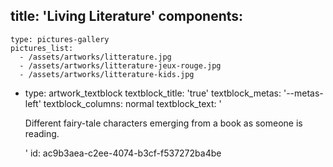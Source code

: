 title: 'Living Literature'
components:
  -
    type: pictures-gallery
    pictures_list:
      - /assets/artworks/litterature.jpg
      - /assets/artworks/litterature-jeux-rouge.jpg
      - /assets/artworks/litterature-kids.jpg
  -
    type: artwork_textblock
    textblock_title: 'true'
    textblock_metas: '--metas-left'
    textblock_columns: normal
    textblock_text: '<p>Different fairy-tale characters emerging from a book as&nbsp;someone is reading.</p>'
id: ac9b3aea-c2ee-4074-b3cf-f537272ba4be
